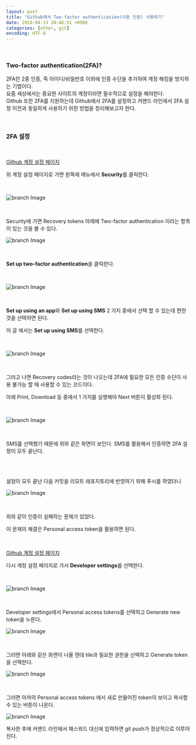 ```yaml
---
layout: post
title: "Github에서 Two-factor authentication(이중 인증) 사용하기"
date: 2018-04-13 20:46:51 +0900
categories: [other, git]
encoding: UTF-8
---
```


<br>

### Two-factor authentication(2FA)?

2FA란 2중 인증, 즉 아이디/비밀번호 이외에 인증 수단을 추가하여 계정 해킹을 방지하는 기법이다. <br>
요즘 세상에서는 중요한 사이트의 계정이라면 필수적으로 설정을 해야한다. <br> 
Github 또한 2FA를 지원하는데 Github에서 2FA를 설정하고 커맨드 라인에서 2FA 설정 이전과 동일하게 사용하기 위한 방법을 정리해보고자 한다.


<br>

### 2FA 설정

<br>

[Github 계정 설정 페이지](https://github.com/settings/profile)

위 계정 설정 페이지로 가면 왼쪽에 메뉴에서 **Security**를 클릭한다. 

<br>

![branch Image](https://raw.githubusercontent.com/sanghak-lee/sanghak-lee.github.io/master/static/img/_posts/github_2FA_1.png)

<br>

Security에 가면 Recovery tokens 아래에 Two-factor authentication 이라는 항목이 있는 것을 볼 수 있다.

![branch Image](https://raw.githubusercontent.com/sanghak-lee/sanghak-lee.github.io/master/static/img/_posts/github_2FA_2.png)

<br>

**Set up two-factor authentication**을 클릭한다. 

<br>


![branch Image](https://raw.githubusercontent.com/sanghak-lee/sanghak-lee.github.io/master/static/img/_posts/github_2FA_3.png)

<br>

**Set up using an app**와 **Set up using SMS** 2 가지 중에서 선택 할 수 있는데 편한 것을 선택하면 된다. 

이 글 에서는 **Set up using SMS**를 선택한다. 


<br>

![branch Image](https://raw.githubusercontent.com/sanghak-lee/sanghak-lee.github.io/master/static/img/_posts/github_2FA_4.png)


<br>

그러고 나면 Recovery codes라는 것이 나오는데 2FA에 필요한 모든 인증 수단이 사용 불가능 할 때 사용할 수 있는 코드이다. 

아래 Print, Download 등 중에서 1 가지를 실행해야 Next 버튼이 활성화 된다.


<br>

![branch Image](https://raw.githubusercontent.com/sanghak-lee/sanghak-lee.github.io/master/static/img/_posts/github_2FA_5.png)


<br>

SMS를 선택했기 때문에 위와 같은 화면이 보인다. SMS를 활용해서 인증하면 2FA 설정이 모두 끝난다. 



<br>
<br>

설정이 모두 끝난 다음 커밋을 리모트 레포지토리에 반영하기 위해 푸시를 하였더니 

![branch Image](https://raw.githubusercontent.com/sanghak-lee/sanghak-lee.github.io/master/static/img/_posts/github_2FA_6.png)


<br>

위와 같이 인증이 실패하는 문제가 있었다. 

이 문제의 해결은 Personal access token을 활용하면 된다. 

<br>


[Github 계정 설정 페이지](https://github.com/settings/profile)

다시 계정 설정 페이지로 가서 **Developer settings**를 선택한다. 

<br>

![branch Image](https://raw.githubusercontent.com/sanghak-lee/sanghak-lee.github.io/master/static/img/_posts/github_2FA_7.png)

<br>

Developer settings에서 Personal access tokens를 선택하고 Generate new token을 누른다. 

![branch Image](https://raw.githubusercontent.com/sanghak-lee/sanghak-lee.github.io/master/static/img/_posts/github_2FA_8.png)


<br>

그러면 아래와 같은 화면이 나올 텐데 tile과 필요한 권한을 선택하고 Generate token을 선택한다.  

![branch Image](https://raw.githubusercontent.com/sanghak-lee/sanghak-lee.github.io/master/static/img/_posts/github_2FA_9.png)



<br>


그러면 아까의 Personal access tokens 에서 새로 만들어진 token이 보이고 복사할 수 있는 버튼이 나온다. 


![branch Image](https://raw.githubusercontent.com/sanghak-lee/sanghak-lee.github.io/master/static/img/_posts/github_2FA_10.png)


복사한 후에 커맨드 라인에서 패스워드 대신에 입력하면 git push가 정상적으로 이루어진다. 






















